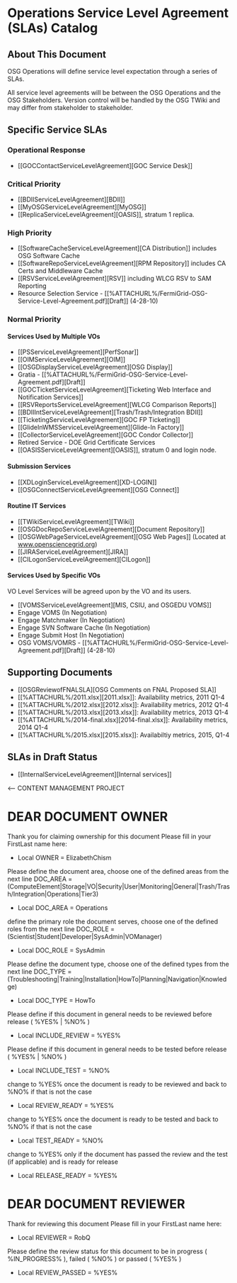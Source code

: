 
# Operations Service Level Agreement (SLAs) Catalog

## About This Document
OSG Operations will define service level expectation through a series of SLAs.

All service level agreements will be between the OSG Operations and the OSG Stakeholders. Version control will be handled by the OSG TWiki and may differ from stakeholder to stakeholder.

## Specific Service SLAs
### Operational Response
   * [[GOCContactServiceLevelAgreement][GOC Service Desk]]

### Critical Priority
   * [[BDIIServiceLevelAgreement][BDII]]
   * [[MyOSGServiceLevelAgreement][MyOSG]]
   * [[ReplicaServiceLevelAgreement][OASIS]], stratum 1 replica.

### High Priority
   * [[SoftwareCacheServiceLevelAgreement][CA Distribution]] includes OSG Software Cache
   * [[SoftwareRepoServiceLevelAgreement][RPM Repository]] includes CA Certs and Middleware Cache
   * [[RSVServiceLevelAgreement][RSV]] including WLCG RSV to SAM Reporting
   * Resource Selection Service - [[%ATTACHURL%/FermiGrid-OSG-Service-Level-Agreement.pdf][Draft]] (4-28-10)

### Normal Priority

#### Services Used by Multiple VOs
   * [[PSServiceLevelAgreement][PerfSonar]]
   * [[OIMServiceLevelAgreement][OIM]]
   * [[OSGDisplayServiceLevelAgreement][OSG Display]]
   * Gratia - [[%ATTACHURL%/FermiGrid-OSG-Service-Level-Agreement.pdf][Draft]]
   * [[GOCTicketServiceLevelAgreement][Ticketing Web Interface and Notification Services]]
   * [[RSVReportsServiceLevelAgreement][WLCG Comparison Reports]]
   * [[BDIIIntServiceLevelAgreement][Trash/Trash/Integration BDII]]
   * [[TicketingServiceLevelAgreement][GOC FP Ticketing]]
   * [[GlideInWMSServiceLevelAgreement][Glide-In Factory]]
   * [[CollectorServiceLevelAgreement][GOC Condor Collector]]
   * Retired Service - DOE Grid Certificate Services
   * [[OASISServiceLevelAgreement][OASIS]], stratum 0 and login node.

#### Submission Services
   * [[XDLoginServiceLevelAgreement][XD-LOGIN]]
   * [[OSGConnectServiceLevelAgreement][OSG Connect]]


#### Routine IT Services
   * [[TWikiServiceLevelAgreement][TWiki]]
   * [[OSGDocRepoServiceLevelAgreement][Document Repository]]
   * [[OSGWebPageServiceLevelAgreement][OSG Web Pages]] (Located at www.opensciencegrid.org)
   * [[JIRAServiceLevelAgreement][JIRA]]
   * [[CILogonServiceLevelAgreement][CILogon]]

#### Services Used by Specific VOs

VO Level Services will be agreed upon by the VO and its users.

   * [[VOMSServiceLevelAgreement][MIS, CSIU, and OSGEDU VOMS]]
   * Engage VOMS (In Negotiation)
   * Engage Matchmaker (In Negotiation)
   * Engage SVN Software Cache (In Negotiation)
   * Engage Submit Host (In Negotiation)
   * OSG VOMS/VOMRS - [[%ATTACHURL%/FermiGrid-OSG-Service-Level-Agreement.pdf][Draft]] (4-28-10)

## Supporting Documents

   * [[OSGReviewofFNALSLA][OSG Comments on FNAL Proposed SLA]]
   * [[%ATTACHURL%/2011.xlsx][2011.xlsx]]: Availability metrics, 2011 Q1-4
   * [[%ATTACHURL%/2012.xlsx][2012.xlsx]]: Availability metrics, 2012 Q1-4
   * [[%ATTACHURL%/2013.xlsx][2013.xlsx]]: Availability metrics, 2013 Q1-4
   * [[%ATTACHURL%/2014-final.xlsx][2014-final.xlsx]]: Availability metrics, 2014 Q1-4
   * [[%ATTACHURL%/2015.xlsx][2015.xlsx]]: Availabiltiy metrics, 2015, Q1-4
## SLAs in Draft Status
   * [[InternalServiceLevelAgreement][Internal services]]



<-- CONTENT MANAGEMENT PROJECT

DEAR DOCUMENT OWNER
===================

Thank you for claiming ownership for this document Please fill in your FirstLast name here:
   * Local OWNER = ElizabethChism

Please define the document area, choose one of the defined areas from the next line
DOC_AREA = (ComputeElement|Storage|VO|Security|User|Monitoring|General|Trash/Trash/Integration|Operations|Tier3)
   * Local DOC_AREA = Operations

define the primary role the document serves, choose one of the defined roles from the next line
DOC_ROLE = (Scientist|Student|Developer|SysAdmin|VOManager)
   * Local DOC_ROLE = SysAdmin

Please define the document type, choose one of the defined types from the next line
DOC_TYPE = (Troubleshooting|Training|Installation|HowTo|Planning|Navigation|Knowledge)
   * Local DOC_TYPE = HowTo

Please define if this document in general needs to be reviewed before release ( %YES% | %NO% )
   * Local INCLUDE_REVIEW = %YES%

Please define if this document in general needs to be tested before release ( %YES% | %NO% )
   * Local INCLUDE_TEST = %NO%

change to %YES% once the document is ready to be reviewed and back to %NO% if that is not the case
   * Local REVIEW_READY = %YES%

change to %YES% once the document is ready to be tested and back to %NO% if that is not the case
   * Local TEST_READY = %NO%

change to %YES% only if the document has passed the review and the test (if applicable) and is ready for release
   * Local RELEASE_READY = %YES%


DEAR DOCUMENT REVIEWER
======================

Thank for reviewing this document Please fill in your FirstLast name here:
   * Local REVIEWER = RobQ

Please define the review status for this document to be in progress ( %IN_PROGRESS% ), failed ( %NO% ) or passed ( %YES% )
   * Local REVIEW_PASSED = %YES%
